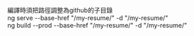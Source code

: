 編譯時須把路徑調整為github的子目錄  
ng serve --base-href "/my-resume/" -d "/my-resume/"  
ng build --prod --base-href "/my-resume/" -d "/my-resume/"  